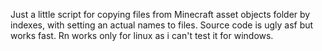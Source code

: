 Just a little script for copying files from Minecraft asset objects folder by indexes, with setting an actual names to files.
Source code is ugly asf but works fast.
Rn works only for linux as i can't test it for windows.